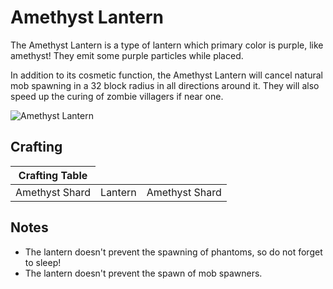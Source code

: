 # Amethyst Lantern

<!--description:Learn everything about the Amethyst Lantern, a very cute and practical lantern.-->
<!--thumbnail:images/amethyst_lantern.png-->

The Amethyst Lantern is a type of lantern which primary color is purple, like amethyst! 
They emit some purple particles while placed.

In addition to its cosmetic function, the Amethyst Lantern will cancel natural mob spawning in a 32 block radius in all directions around it. 
They will also speed up the curing of zombie villagers if near one.

![Amethyst Lantern](../images/amethyst_lantern.png)

## Crafting

<table class="crafting-grid">
<thead>
    <th>Crafting Table</th>
</thead>
<tbody>
    <tr>
        <td>Amethyst Shard</td>
        <td>Lantern</td>
        <td>Amethyst Shard</td>
    </tr>
</tbody>
</table>

## Notes

 - The lantern doesn't prevent the spawning of phantoms, so do not forget to sleep!
 - The lantern doesn't prevent the spawn of mob spawners.
